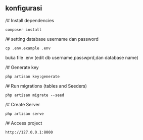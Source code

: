 ## konfigurasi

/# Install dependencies

`composer install`

/# setting database username dan password

`cp .env.example .env`

buka file .env (edit db username,passwprd,dan database name)

/# Generate key

`php artisan key:generate`

/# Run migrations (tables and Seeders)

`php artisan migrate --seed`

/# Create Server

`php artisan serve`

/# Access project

`http://127.0.0.1:8000`
